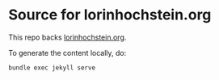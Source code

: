 # Source for lorinhochstein.org

This repo backs [lorinhochstein.org](https://lorinhochstein.org).

To generate the content locally, do:

```
bundle exec jekyll serve
```